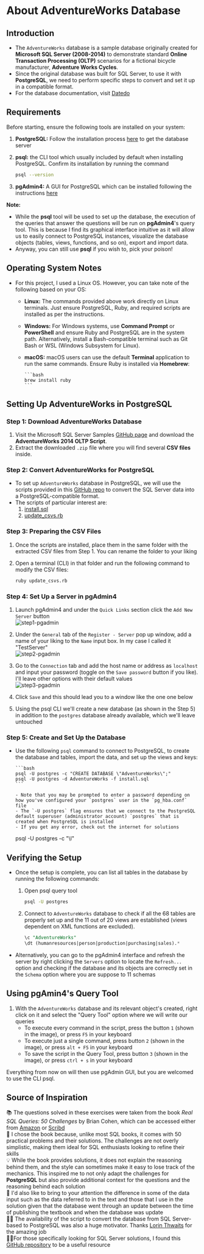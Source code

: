 
# About AdventureWorks Database  

## Introduction 

- The `AdventureWorks` database is a sample database originally created for **Microsoft SQL Server (2008-2014)** to demonstrate standard **Online Transaction Processing (OLTP)** scenarios for a fictional bicycle manufacturer, **Adventure Works Cycles**.  
- Since the original database was built for SQL Server, to use it with **PostgreSQL**, we need to perform specific steps to convert and set it up in a compatible format.
- For the database documentation, visit [Datedo](https://dataedo.com/samples/html/AdventureWorks/doc/AdventureWorks_2/home.html)

## Requirements  

Before starting, ensure the following tools are installed on your system:  

1. **PostgreSQL:** Follow the installation process [here](https://www.postgresql.org/download/) to get the database server
2. **psql:** the CLI tool which usually included by default when installing PostgreSQL. Confirm its installation by running the command 

    ```bash
    psql --version
    ```
3. **pgAdmin4:** A GUI for PostgreSQL which can be installed following the instructions [here](https://www.pgadmin.org/download/)  

**Note:** 
   - While the **psql** tool will be used to set up the database, the execution of the queries that answer the questions will be run on **pgAdmin4**'s query tool. This is because I find its graphical interface intuitive as it will allow us to easily connect to PostgreSQL instances, visualize the database objects (tables, views, functions, and so on), export and import data. 
   - Anyway, you can still use **psql** if you wish to, pick your poison!
 

## Operating System Notes  

- For this project, I used a Linux OS. However, you can take note of the following based on your OS:
   - **Linux:** The commands provided above work directly on Linux terminals. Just ensure PostgreSQL, Ruby, and required scripts are installed as per the instructions.  
   - **Windows:** For Windows systems, use **Command Prompt** or **PowerShell** and ensure Ruby and PostgreSQL are in the system path. Alternatively, install a Bash-compatible terminal such as Git Bash or WSL (Windows Subsystem for Linux).  
   - **macOS:** macOS users can use the default **Terminal** application to run the same commands. Ensure Ruby is installed via **Homebrew**:  

         ```bash
         brew install ruby
         ```

## Setting Up AdventureWorks in PostgreSQL  

### Step 1: Download AdventureWorks Database  

1. Visit the Microsoft SQL Server Samples [GitHub page](https://github.com/Microsoft/sql-server-samples/releases/download/adventureworks/AdventureWorks-oltp-install-script.zip) and download the **AdventureWorks 2014 OLTP Script**.  
2. Extract the downloaded `.zip` file where you will find several **CSV files** inside.


### Step 2: Convert AdventureWorks for PostgreSQL  

- To set up `AdventureWorks` database in PostgreSQL, we will use the scripts provided in this [GitHub repo](https://github.com/lorint/AdventureWorks-for-Postgres) to convert the SQL Server data into a PostgreSQL-compatible format.
- The scripts of particular interest are: 
   1. [install.sql](https://raw.githubusercontent.com/lorint/AdventureWorks-for-Postgres/master/install.sql)  
   2. [update_csvs.rb](https://raw.githubusercontent.com/lorint/AdventureWorks-for-Postgres/master/update_csvs.rb)  


### Step 3: Preparing the CSV Files  

1. Once the scripts are installed, place them in the same folder with the extracted CSV files from Step 1. You can rename the folder to your liking
2. Open a terminal (CLI) in that folder and run the following command to modify the CSV files:  

   ```bash
   ruby update_csvs.rb
   ```

### Step 4: Set Up a Server in pgAdmin4

1. Launch pgAdmin4 and under the `Quick Links` section click the `Add New Server` button  
![step1-pgadmin](https://github.com/user-attachments/assets/c06a6e47-2b30-4c53-8492-36e6c15b06f1)
  
2. Under the `General` tab of the `Register - Server` pop up window, add a name of your liking to the `Name` input box. In my case I called it "TestServer"  
![step2-pgadmin](https://github.com/user-attachments/assets/160244ff-0371-41ec-9477-70d2588e1d0e)

3. Go to the `Connection` tab and add the host name or address as `localhost` and input your password (toggle on the `Save password` button if you like). I'll leave other options with their default values  
![step3-pgadmin](https://github.com/user-attachments/assets/57cf8005-cc28-4766-891c-7ffc4c6ac176)

4. Click `Save` and this should lead you to a window like the one one below


5. Using the psql CLI we'll create a new database (as shown in the Step 5) in addition to the `postgres` database already available, which we'll leave untouched

### Step 5: Create and Set Up the Database  

- Use the following `psql` command to connect to PostgreSQL, to create the database and tables, import the data, and set up the views and keys:  

      ```bash
      psql -U postgres -c "CREATE DATABASE \"AdventureWorks\";"
      psql -U postgres -d AdventureWorks -f install.sql
      ```

      - Note that you may be prompted to enter a password depending on how you've configured your `postgres` user in the `pg_hba.conf` file
      - The `-U postgres` flag ensures that we connect to the PostgreSQL default superuser (administrator account) `postgres` that is created when PostgreSQL is installed
      - If you get any error, check out the internet for solutions

   psql -U postgres -c "\l"

## Verifying the Setup  
 -  Once the setup is complete, you can list all tables in the database by running the following commands:

      1. Open psql query tool

         ```bash
         psql -U postgres
         ``` 
      2. Connect to `AdventureWorks` database to check if all the 68 tables are properly set up and the 11 out of 20 views are established (views dependent on XML functions are excluded). 

         ```sql
         \c "AdventureWorks"
         \dt (humanresources|person|production|purchasing|sales).*
         ```

- Alternatively, you can go to the pgAdmin4 interface and refresh the server by right clicking the `Servers` option to locate the `Refresh...` option and checking if the database and its objects are correctly set in the `Schema` option where you are suppose to 11 schemas


## Using pgAmin4's Query Tool

1. With the `AdventureWorks` database and its relevant object's created, right click on it and select the "Query Tool" option where we will write our queries
   - To execute every command in the script, press the button `1` (shown in the image), or press `F5` in your keyboard
   - To execute just a single command, press button `2` (shown in the image), or press `alt + F5` in your keyboard
   - To save the script in the Query Tool, press button `3` (shown in the image), or press `ctrl + s` in your keyboard

Everything from now on will then use pgAdmin GUI, but you are welcomed to use the CLI psql.


## Source of Inspiration

📚 The questions solved in these exercises were taken from the book *Real SQL Queries: 50 Challenges* by Brian Cohen, which can be accessed either from [Amazon](https://www.amazon.com/Real-SQL-Queries-50-Challenges/dp/1517290708) or [Scribd](https://www.scribd.com/document/333677601/Real-SQL-Queries-50-Challenges-Brian-Cohen)  
🎯 I chose the book because, unlike most SQL books, it comes with 50 practical problems and their solutions. The challenges are not overly simplistic, making them ideal for SQL enthusiasts looking to refine their skills  
💡 While the book provides solutions, it does not explain the reasoning behind them, and the style can sometimes make it easy to lose track of the mechanics. This inspired me to not only adapt the challenges for **PostgreSQL** but also provide additional context for the questions and the reasoning behind each solution  
📌 I'd also like to bring to your attention the difference in some of the data input such as the data referred to in the text and those that I use in the solution given that the database went through an update between the time of publishing the textbook and when the database was update  
🧑‍💻 The availability of the script to convert the database from SQL Server-based to PostgreSQL was also a huge motivator. Thanks [Lorin Thwaits](https://github.com/lorint/AdventureWorks-for-Postgres) for the amazing job  
🧑‍💻For those specifically looking for SQL Server solutions, I found this [GitHub repository](https://github.com/shrutichen86/SQL-Queries/blob/master/Real%20SQL%20Queries%2050%20Challenges.txt) to be a useful resource


